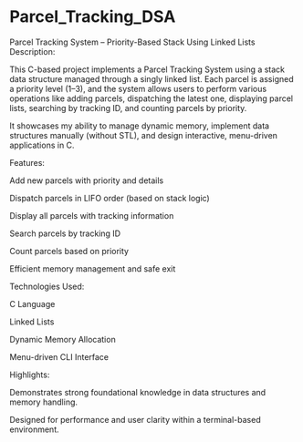 # Parcel_Tracking_DSA
 Parcel Tracking System – Priority-Based Stack Using Linked Lists
Description:

This C-based project implements a Parcel Tracking System using a stack data structure managed through a singly linked list. Each parcel is assigned 
a priority level (1–3), and the system allows users to perform various operations like adding parcels, dispatching the latest one, displaying parcel lists, searching
by tracking ID, and counting parcels by priority.

It showcases my ability to manage dynamic memory, implement data structures manually (without STL), and design interactive, menu-driven applications in C.

Features:

Add new parcels with priority and details

Dispatch parcels in LIFO order (based on stack logic)

Display all parcels with tracking information

Search parcels by tracking ID

Count parcels based on priority

Efficient memory management and safe exit

Technologies Used:

C Language

Linked Lists

Dynamic Memory Allocation

Menu-driven CLI Interface

Highlights:

Demonstrates strong foundational knowledge in data structures and memory handling.

Designed for performance and user clarity within a terminal-based environment.


